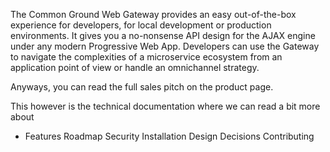 The Common Ground Web Gateway provides an easy out-of-the-box experience for developers, for local development or production environments. It gives you a no-nonsense API design for the AJAX engine under any modern Progressive Web App. Developers can use the Gateway to navigate the complexities of a microservice ecosystem from an application point of view or handle an omnichannel strategy.

Anyways, you can read the full sales pitch on the product page.

This however is the technical documentation where we can read a bit more about

-   Features
    Roadmap
    Security
    Installation
    Design Decisions
    Contributing
